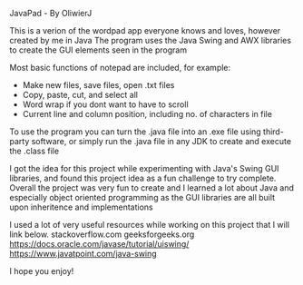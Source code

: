 JavaPad - By OliwierJ

This is a verion of the wordpad app everyone knows and loves, however created by me in Java
The program uses the Java Swing and AWX libraries to create the GUI elements seen in the program

Most basic functions of notepad are included, for example:
  - Make new files, save files, open .txt files
  - Copy, paste, cut, and select all
  - Word wrap if you dont want to have to scroll
  - Current line and column position, including no. of characters in file

To use the program you can turn the .java file into an .exe file using third-party software,
or simply run the .java file in any JDK to create and execute the .class file

I got the idea for this project while experimenting with Java's Swing GUI libraries, and found 
this project idea as a fun challenge to try complete. Overall the project was very fun to create 
and I learned a lot about Java and especially object oriented programming as the GUI libraries are 
all built upon inheritence and implementations

I used a lot of very useful resources while working on this project that I will link below.
stackoverflow.com
geeksforgeeks.org
https://docs.oracle.com/javase/tutorial/uiswing/
https://www.javatpoint.com/java-swing

I hope you enjoy!
